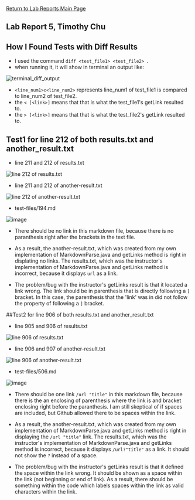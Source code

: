[Return to Lab Reports Main Page](../index.md)
## Lab Report 5, Timothy Chu

## How I Found Tests with Diff Results
- I used the command ``diff <test_file1> <test_file2> ``.
- when running it, it will show in terminal an output like:

![terminal_diff_output](https://user-images.githubusercontent.com/60487968/157586101-341b6e39-8e91-47ee-bd71-8747520d50f6.png)
  - ``<line_num1>c<line_num2>`` represents line_num1 of test_file1 is compared to line_num2 of test_file2.
  - the ``< [<link>]`` means that that is what the test_file1's getLink resulted to.
  - the ``> [<link>]`` means that that is what the test_file2's getLink resulted to.
## Test1 for line 212 of both results.txt and another_result.txt
- line 211 and 212 of results.txt

![line 212 of results.txt](https://user-images.githubusercontent.com/60487968/157586771-ec0de238-ea1d-453e-842f-9c5128636436.png)

- line 211 and 212 of another-result.txt

![line 212 of another-result.txt](https://user-images.githubusercontent.com/60487968/157587283-0060beb4-d097-4ca0-a7c8-68bf27e4d0ec.png)

- test-files/194.md

![image](https://user-images.githubusercontent.com/60487968/157586968-b4629285-6fa5-417e-9d18-cf95476974b4.png)
  - There should be no link in this markdown file, because there is no paranthesis right after the brackets in the text file.
  - As a result, the another-result.txt, which was created from my own implementation of MarkdownParse.java and getLinks method is right in displating no links. The results.txt, which was the instructor's implementation of MarkdownParse.java and getLinks method is incorrect, because it displays ``url`` as a link.

  - The problem/bug with the instructor's getLinks result is that it located a link wrong. The link should be in parenthesis that is directly following a ``]`` bracket. In this case, the parenthesis that the 'link' was in did not follow the property of following a ``]`` bracket.
   
 ##Test2 for line 906 of both results.txt and another_result.txt
- line 905 and 906 of results.txt

![line 906 of results.txt](https://user-images.githubusercontent.com/60487968/157589850-9e587b8b-6b90-4c7e-ad68-ec545f640c16.png)

- line 906 and 907 of another-result.txt

![line 906 of another-result.txt](https://user-images.githubusercontent.com/60487968/157589794-2ae009f8-1fea-426a-830b-aa6d4fe0bb58.png)

- test-files/506.md

![image](https://user-images.githubusercontent.com/60487968/157589974-5d5bd14d-bce8-4bbe-bded-9b30fe0cb01e.png)
 - There should be one link ``/url "title"`` in this markdown file, because there is the an enclosing of parenthesis where the link is and bracket enclosing right before the paranthesis. I am still skeptical of if spaces are included, but Github allowed there to be spaces within the link.
  - As a result, the another-result.txt, which was created from my own implementation of MarkdownParse.java and getLinks method is right in displaying the ``/url "title"`` link. The results.txt, which was the instructor's implementation of MarkdownParse.java and getLinks method is incorrect, because it displays ``/url?"title"`` as a link. It should not show the ``?`` instead of a space.

  - The problem/bug with the instructor's getLinks result is that it defined the space within the link wrong. It should be shown as a space within the link (not beginning or end of link). As a result, there should be something within the code which labels spaces within the link as valid characters within the link.
